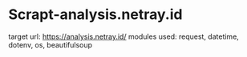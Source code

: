 # Scrapt-analysis.netray.id

target url: https://analysis.netray.id/
modules used: request, datetime, dotenv, os, beautifulsoup
